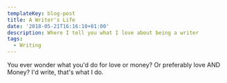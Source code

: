```yaml
---
templateKey: blog-post
title: A Writer's Life
date: '2018-05-21T16:16:10+01:00'
description: Where I tell you what I love about being a writer
tags:
  - Writing
---
```

You ever wonder what you'd do for love or money? Or preferably love AND Money?  I'd write, that's what I do.
